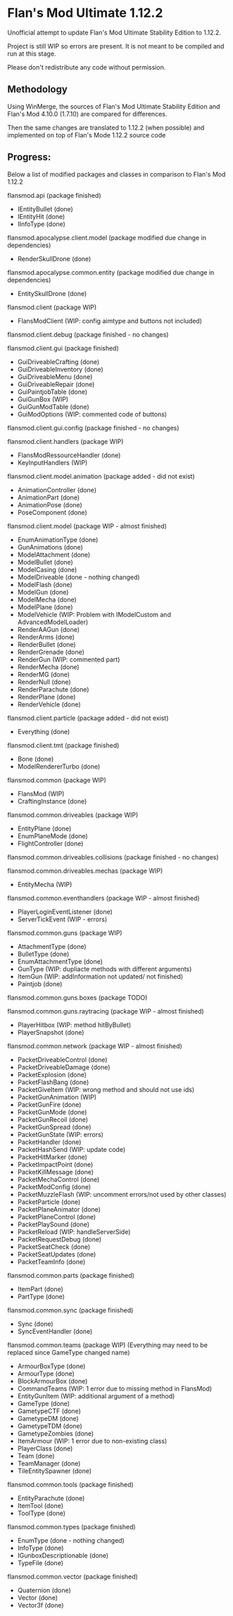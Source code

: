 # Flan's Mod Ultimate 1.12.2

Unofficial attempt to update Flan's Mod Ultimate Stability Edition to 1.12.2.

Project is still WIP so errors are present. It is not meant to be compiled and run at this stage.

Please don't redistribute any code without permission.

## Methodology

Using WinMerge, the sources of Flan's Mod Ultimate Stability Edition and Flan's Mod 4.10.0 (1.7.10) are compared for differences.

Then the same changes are translated to 1.12.2 (when possible) and implemented on top of Flan's Mode 1.12.2 source code

## Progress:

Below a list of modified packages and classes in comparison to Flan's Mod 1.12.2

flansmod.api (package finished)
- IEntityBullet (done)
- IEntityHit (done)
- IInfoType (done)

flansmod.apocalypse.client.model (package modified due change in dependencies)
- RenderSkullDrone (done)

flansmod.apocalypse.common.entity (package modified due change in dependencies)
- EntitySkullDrone (done)

flansmod.client (package WIP)
- FlansModClient (WIP: config aimtype and buttons not included)

flansmod.client.debug (package finished - no changes)

flansmod.client.gui (package finished)
- GuiDriveableCrafting (done)
- GuiDriveableInventory (done)
- GuiDriveableMenu (done)
- GuiDriveableRepair (done)
- GuiPaintjobTable (done)
- GuiGunBox (WIP)
- GuiGunModTable (done)
- GuiModOptions (WIP: commented code of buttons)

flansmod.client.gui.config (package finished - no changes)

flansmod.client.handlers (package WIP)
- FlansModRessourceHandler (done)
- KeyInputHandlers (WIP)

flansmod.client.model.animation (package added - did not exist)
- AnimationController (done)
- AnimationPart (done)
- AnimationPose (done)
- PoseComponent (done)

flansmod.client.model (package WIP - almost finished)
- EnumAnimationType (done)
- GunAnimations (done)
- ModelAttachment (done)
- ModelBullet (done)
- ModelCasing (done)
- ModelDriveable (done - nothing changed)
- ModelFlash (done)
- ModelGun (done)
- ModelMecha (done)
- ModelPlane (done)
- ModelVehicle (WIP: Problem with IModelCustom and AdvancedModelLoader)
- RenderAAGun (done)
- RenderArms (done)
- RenderBullet (done)
- RenderGrenade (done)
- RenderGun (WIP: commented part)
- RenderMecha (done)
- RenderMG (done)
- RenderNull (done)
- RenderParachute (done)
- RenderPlane (done)
- RenderVehicle (done)

flansmod.client.particle (package added - did not exist)
- Everything (done)

flansmod.client.tmt (package finished)
- Bone (done)
- ModelRendererTurbo (done)

flansmod.common (package WIP)
- FlansMod (WIP)
- CraftingInstance (done)

flansmod.common.driveables (package WIP)
- EntityPlane (done)
- EnumPlaneMode (done)
- FlightController (done)

flansmod.common.driveables.collisions (package finished - no changes) 

flansmod.common.driveables.mechas (package WIP)
- EntityMecha (WIP)

flansmod.common.eventhandlers (package WIP - almost finished)
- PlayerLoginEventListener (done)
- ServerTickEvent (WIP - errors)

flansmod.common.guns (package WIP)
- AttachmentType (done)
- BulletType (done)
- EnumAttachmentType (done)
- GunType (WIP: dupliacte methods with different arguments)
- ItemGun (WIP: addInformation not updated/ not finished)
- Paintjob (done)

flansmod.common.guns.boxes (package TODO)

flansmod.common.guns.raytracing (package WIP - almost finished)
- PlayerHitbox (WIP: method hitByBullet)
- PlayerSnapshot (done)

flansmod.common.network (package WIP - almost finished)
- PacketDriveableControl (done)
- PacketDriveableDamage (done)
- PacketExplosion (done)
- PacketFlashBang (done)
- PacketGiveItem (WIP: wrong method and should not use ids)
- PacketGunAnimation (WIP)
- PacketGunFire (done)
- PacketGunMode (done)
- PacketGunRecoil (done)
- PacketGunSpread (done)
- PacketGunState (WIP: errors)
- PacketHandler (done)
- PacketHashSend (WIP: update code)
- PacketHitMarker (done)
- PacketImpactPoint (done)
- PacketKillMessage (done)
- PacketMechaControl (done)
- PacketModConfig (done)
- PacketMuzzleFlash (WIP: uncomment errors/not used by other classes)
- PacketParticle (done)
- PacketPlaneAnimator (done)
- PacketPlaneControl (done)
- PacketPlaySound (done)
- PacketReload (WIP: handleServerSide)
- PacketRequestDebug (done)
- PacketSeatCheck (done)
- PacketSeatUpdates (done)
- PacketTeamInfo (done)

flansmod.common.parts (package finished)
- ItemPart (done)
- PartType (done)

flansmod.common.sync (package finished)
- Sync (done)
- SyncEventHandler (done)

flansmod.common.teams (package WIP)
(Everything may need to be replaced since GameType changed name)
- ArmourBoxType (done)
- ArmourType (done)
- BlockArmourBox (done)
- CommandTeams (WIP: 1 error due to missing method in FlansMod)
- EntityGunItem (WIP: additional argument of a method)
- GameType (done)
- GametypeCTF (done)
- GametypeDM (done)
- GametypeTDM (done)
- GametypeZombies (done)
- ItemArmour (WIP: 1 error due to non-existing class)
- PlayerClass (done)
- Team (done)
- TeamManager (done)
- TileEntitySpawner (done)


flansmod.common.tools (package finished)
- EntityParachute (done)
- ItemTool (done)
- ToolType (done)

flansmod.common.types (package finished)
- EnumType (done - nothing changed)
- InfoType (done)
- IGunboxDescriptionable (done)
- TypeFile (done)

flansmod.common.vector (package finished)
- Quaternion (done)
- Vector (done)
- Vector3f (done)